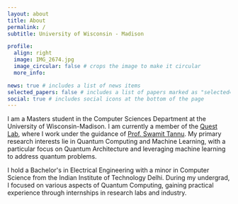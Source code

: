 ```yaml
---
layout: about
title: About
permalink: /
subtitle: University of Wisconsin - Madison

profile:
  align: right
  image: IMG_2674.jpg
  image_circular: false # crops the image to make it circular
  more_info:

news: true # includes a list of news items
selected_papers: false # includes a list of papers marked as "selected={true}"
social: true # includes social icons at the bottom of the page
---
```


I am a Masters student in the Computer Sciences Department at the University of Wisconsin-Madison. I am currently a member of the [Quest Lab](https://quest-lab.cs.wisc.edu/), where I work under the guidance of [Prof. Swamit Tannu](https://swamittannu.com/). My primary research interests lie in Quantum Computing and Machine Learning, with a particular focus on Quantum Architecture and leveraging machine learning to address quantum problems.

I hold a Bachelor's in Electrical Engineering with a minor in Computer Science from the Indian Institute of Technology Delhi. During my undergrad, I focused on various aspects of Quantum Computing, gaining practical experience through internships in research labs and industry.

